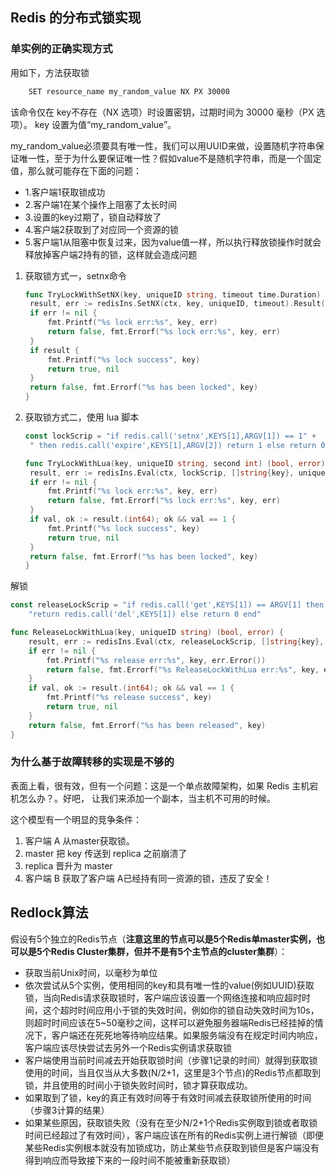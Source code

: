 ## Redis 的分布式锁实现

### 单实例的正确实现方式

用如下，方法获取锁

```bash
    SET resource_name my_random_value NX PX 30000
```
该命令仅在 key不存在（NX 选项）时设置密钥，过期时间为 30000 毫秒（PX 选项）。 key 设置为值“my_random_value”。 

my_random_value必须要具有唯一性，我们可以用UUID来做，设置随机字符串保证唯一性，至于为什么要保证唯一性？假如value不是随机字符串，而是一个固定值，那么就可能存在下面的问题：

- 1.客户端1获取锁成功
- 2.客户端1在某个操作上阻塞了太长时间
- 3.设置的key过期了，锁自动释放了
- 4.客户端2获取到了对应同一个资源的锁
- 5.客户端1从阻塞中恢复过来，因为value值一样，所以执行释放锁操作时就会释放掉客户端2持有的锁，这样就会造成问题

1. 获取锁方式一，setnx命令

   ```go
   func TryLockWithSetNX(key, uniqueID string, timeout time.Duration) (bool, error) {
   	result, err := redisIns.SetNX(ctx, key, uniqueID, timeout).Result()
   	if err != nil {
   		fmt.Printf("%s lock err:%s", key, err)
   		return false, fmt.Errorf("%s lock err:%s", key, err)
   	}
   	if result {
   		fmt.Printf("%s lock success", key)
   		return true, nil
   	}
   	return false, fmt.Errorf("%s has been locked", key)
   }
   ```

   

2. 获取锁方式二，使用 lua 脚本

   ```go
   const lockScrip = "if redis.call('setnx',KEYS[1],ARGV[1]) == 1" +
   	" then redis.call('expire',KEYS[1],ARGV[2]) return 1 else return 0 end"
   
   func TryLockWithLua(key, uniqueID string, second int) (bool, error) {
   	result, err := redisIns.Eval(ctx, lockScrip, []string{key}, uniqueID, second).Result()
   	if err != nil {
   		fmt.Printf("%s lock err:%s", key, err)
   		return false, fmt.Errorf("%s lock err:%s", key, err)
   	}
   	if val, ok := result.(int64); ok && val == 1 {
   		fmt.Printf("%s lock success", key)
   		return true, nil
   	}
   	return false, fmt.Errorf("%s has been locked", key)
   }
   ```



解锁
```go
const releaseLockScrip = "if redis.call('get',KEYS[1]) == ARGV[1] then " +
	"return redis.call('del',KEYS[1]) else return 0 end"

func ReleaseLockWithLua(key, uniqueID string) (bool, error) {
	result, err := redisIns.Eval(ctx, releaseLockScrip, []string{key}, uniqueID).Result()
	if err != nil {
		fmt.Printf("%s release err:%s", key, err.Error())
		return false, fmt.Errorf("%s ReleaseLockWithLua err:%s", key, err.Error())
	}
	if val, ok := result.(int64); ok && val == 1 {
		fmt.Printf("%s release success", key)
		return true, nil
	}
	return false, fmt.Errorf("%s has been released", key)
}
```



### **为什么基于故障转移的实现是不够的**

表面上看，很有效，但有一个问题：这是一个单点故障架构，如果 Redis 主机宕机怎么办？。好吧， 让我们来添加一个副本，当主机不可用的时候。

这个模型有一个明显的竞争条件：
1. 客户端 A 从master获取锁。
2. master 把 key 传送到 replica 之前崩溃了
3. replica 晋升为 master
4. 客户端 B 获取了客户端 A已经持有同一资源的锁，违反了安全！



## Redlock算法

假设有5个独立的Redis节点（**注意这里的节点可以是5个Redis单master实例，也可以是5个Redis Cluster集群，但并不是有5个主节点的cluster集群**）：

- 获取当前Unix时间，以毫秒为单位
- 依次尝试从5个实例，使用相同的key和具有唯一性的value(例如UUID)获取锁，当向Redis请求获取锁时，客户端应该设置一个网络连接和响应超时时间，这个超时时间应用小于锁的失效时间，例如你的锁自动失效时间为10s，则超时时间应该在5~50毫秒之间，这样可以避免服务器端Redis已经挂掉的情况下，客户端还在死死地等待响应结果。如果服务端没有在规定时间内响应，客户端应该尽快尝试去另外一个Redis实例请求获取锁
- 客户端使用当前时间减去开始获取锁时间（步骤1记录的时间）就得到获取锁使用的时间，当且仅当从大多数(N/2+1，这里是3个节点)的Redis节点都取到锁，并且使用的时间小于锁失败时间时，锁才算获取成功。
- 如果取到了锁，key的真正有效时间等于有效时间减去获取锁所使用的时间（步骤3计算的结果）
- 如果某些原因，获取锁失败（没有在至少N/2+1个Redis实例取到锁或者取锁时间已经超过了有效时间），客户端应该在所有的Redis实例上进行解锁（即便某些Redis实例根本就没有加锁成功，防止某些节点获取到锁但是客户端没有得到响应而导致接下来的一段时间不能被重新获取锁）